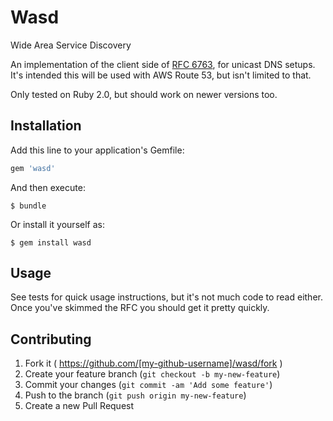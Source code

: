 # Wasd

Wide Area Service Discovery

An implementation of the client side of [RFC 6763](https://tools.ietf.org/html/rfc6763), for unicast DNS setups. It's intended this will be used with AWS Route 53, but isn't limited to that.

Only tested on Ruby 2.0, but should work on newer versions too.

## Installation

Add this line to your application's Gemfile:

```ruby
gem 'wasd'
```

And then execute:

    $ bundle

Or install it yourself as:

    $ gem install wasd

## Usage

See tests for quick usage instructions, but it's not much code to read either. Once you've skimmed the RFC you should get it pretty quickly.

## Contributing

1. Fork it ( https://github.com/[my-github-username]/wasd/fork )
2. Create your feature branch (`git checkout -b my-new-feature`)
3. Commit your changes (`git commit -am 'Add some feature'`)
4. Push to the branch (`git push origin my-new-feature`)
5. Create a new Pull Request
